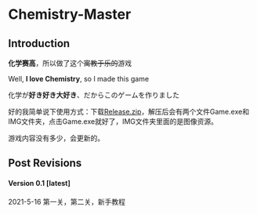 # Chemistry-Master
## Introduction
**化学赛高**，所以做了这个~~寓教于乐的~~游戏

Well, **I love Chemistry**, so I made this game

化学が**好き好き大好き**、だからこのゲームを作りました

好的我简单说下使用方式：下载[Release.zip](Release.zip)，解压后会有两个文件Game.exe和IMG文件夹，点击Game.exe就好了，IMG文件夹里面的是图像资源。

游戏内容没有多少，会更新的。

## Post Revisions

#### Version 0.1 [latest]
2021-5-16
第一关，第二关，新手教程
